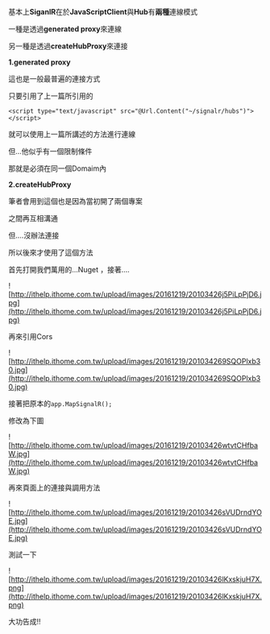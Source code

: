 基本上**SiganlR**在於**JavaScriptClient**與**Hub**有**兩種**連線模式

一種是透過**generated proxy**來連線

另一種是透過**createHubProxy**來連接

**1.generated proxy**

這也是一般最普遍的連接方式

只要引用了上一篇所引用的

`<script type="text/javascript" src="@Url.Content("~/signalr/hubs")"></script>`

就可以使用上一篇所講述的方法進行連線

但...他似乎有一個限制條件

那就是必須在同一個Domaim內


**2.createHubProxy**

筆者會用到這個也是因為當初開了兩個專案

之間再互相溝通

但....沒辦法連接

所以後來才使用了這個方法

首先打開我們萬用的...Nuget ，接著....


![http://ithelp.ithome.com.tw/upload/images/20161219/20103426j5PiLpPjD6.jpg](http://ithelp.ithome.com.tw/upload/images/20161219/20103426j5PiLpPjD6.jpg)



再來引用Cors


![http://ithelp.ithome.com.tw/upload/images/20161219/201034269SQOPlxb30.jpg](http://ithelp.ithome.com.tw/upload/images/20161219/201034269SQOPlxb30.jpg)



接著把原本的`app.MapSignalR();`

修改為下圖


![http://ithelp.ithome.com.tw/upload/images/20161219/20103426wtvtCHfbaW.jpg](http://ithelp.ithome.com.tw/upload/images/20161219/20103426wtvtCHfbaW.jpg)



再來頁面上的連接與調用方法


![http://ithelp.ithome.com.tw/upload/images/20161219/20103426sVUDrndYOE.jpg](http://ithelp.ithome.com.tw/upload/images/20161219/20103426sVUDrndYOE.jpg)



測試一下


![http://ithelp.ithome.com.tw/upload/images/20161219/20103426lKxskjuH7X.png](http://ithelp.ithome.com.tw/upload/images/20161219/20103426lKxskjuH7X.png)




大功告成!!
